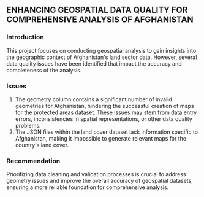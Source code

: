 ## ENHANCING GEOSPATIAL DATA QUALITY FOR COMPREHENSIVE ANALYSIS OF AFGHANISTAN

### Introduction

This project focuses on conducting geospatial analysis to gain insights into the geographic context of Afghanistan's land sector data. However, several data quality issues have been identified that impact the accuracy and completeness of the analysis.

### Issues
1. The geometry column contains a significant number of invalid geometries for Afghanistan, hindering the successful creation of maps for the protected areas dataset. These issues may stem from data entry errors, inconsistencies in spatial representations, or other data quality problems.
2. The JSON files within the land cover dataset lack information specific to Afghanistan, making it impossible to generate relevant maps for the country's land cover.

### Recommendation
Prioritizing data cleaning and validation processes is crucial to address geometry issues and improve the overall accuracy of geospatial datasets, ensuring a more reliable foundation for comprehensive analysis.